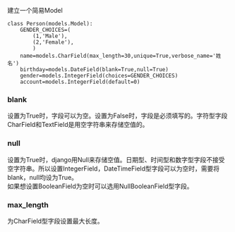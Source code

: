 建立一个简易Model  
```
class Person(models.Model):
    GENDER_CHOICES=(
        (1,'Male'),
        (2,'Female'),
        )
    name=models.CharField(max_length=30,unique=True,verbose_name='姓 名')   
    birthday=models.DateField(blank=True,null=True)
    gender=models.IntegerField(choices=GENDER_CHOICES)
    account=models.IntegerField(default=0)
```  
### blank  
设置为True时，字段可以为空。设置为False时，字段是必须填写的。字符型字段CharField和TextField是用空字符串来存储空值的。  
  
### null  
设置为True时，django用Null来存储空值。日期型、时间型和数字型字段不接受空字符串。所以设置IntegerField，DateTimeField型字段可以为空时，需要将blank，null均设为True。  
如果想设置BooleanField为空时可以选用NullBooleanField型字段。  
  
### max_length
为CharField型字段设置最大长度。  
